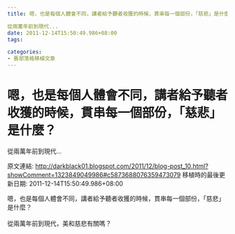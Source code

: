 ```yaml
---
title: 嗯，也是每個人體會不同，講者給予聽者收獲的時候，貫串每一個部份，「慈悲」是什麼？

從兩萬年前到現代...
date: 2011-12-14T15:50:49.986+08:00
tags: 

categories:
- 舊部落格移植文章
---
```


# 嗯，也是每個人體會不同，講者給予聽者收獲的時候，貫串每一個部份，「慈悲」是什麼？

從兩萬年前到現代...

原文連結: http://darkblack01.blogspot.com/2011/12/blog-post_10.html?showComment=1323849049986#c5873688076359473079
移植時的最後更新日期: 2011-12-14T15:50:49.986+08:00

嗯，也是每個人體會不同，講者給予聽者收獲的時候，貫串每一個部份，「慈悲」是什麼？<br /><br />從兩萬年前到現代，美和慈悲有關嗎？
